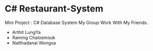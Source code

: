# C# Restaurant-System
Mini Project : C# Database System
My Group Work With My Friends.
* Arthit LungYa
* Raming Chaloemsuk
* Natthadanai Wongsa
